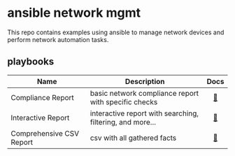 # ansible network mgmt

This repo contains examples using ansible to manage network devices and perform network automation tasks.

## playbooks

| Name | Description | Docs |
| --- | --- | :---: |
| Compliance Report | basic network compliance report with specific checks | [📝](./playbooks/compliance-report.md) |
| Interactive Report | interactive report with searching, filtering, and more... | [📝](./playbooks/interactive-report.md) |
| Comprehensive CSV Report | csv with all gathered facts | [📝](./playbooks/comprehensive-csv-report.md) |